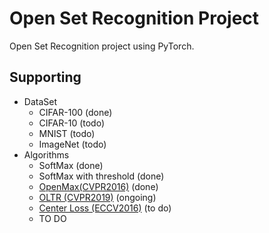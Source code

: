 # Open Set Recognition Project

Open Set Recognition project using PyTorch.

## Supporting
* DataSet
  * CIFAR-100 (done)
  * CIFAR-10 (todo)
  * MNIST (todo)
  * ImageNet (todo)
* Algorithms
  * SoftMax (done)
  * SoftMax with threshold (done)
  * [OpenMax(CVPR2016)](https://www.cv-foundation.org/openaccess/content_cvpr_2016/papers/Bendale_Towards_Open_Set_CVPR_2016_paper.pdf) (done)
  * [OLTR (CVPR2019)](https://openaccess.thecvf.com/content_CVPR_2019/papers/Liu_Large-Scale_Long-Tailed_Recognition_in_an_Open_World_CVPR_2019_paper.pdf) (ongoing)
  * [Center Loss (ECCV2016)](https://ydwen.github.io/papers/WenECCV16.pdf) (to do)
  * TO DO
 
